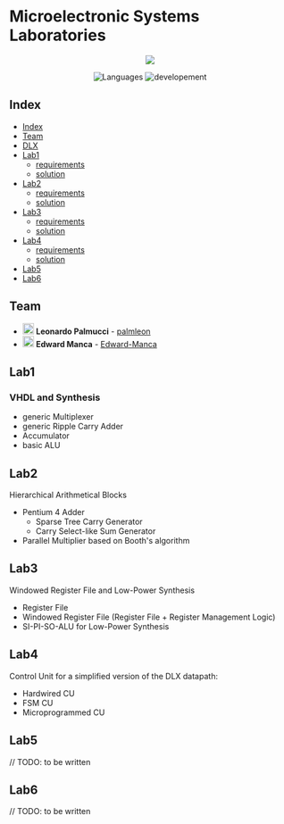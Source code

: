 # Microelectronic Systems Laboratories 
<p align="center">
<a href="https://imgbb.com/"><img src="https://i.ibb.co/Ny6wg11/polito-logo-new.png"></a>
</p>  

<p align="center">
 <img alt="Languages" src="https://img.shields.io/badge/Languages-VHDL-orange"/>
 <img alt="developement" src="https://img.shields.io/badge/developement-in progress-orange"/>   
</p>

## Index

* [Index](#index)
* [Team](#team)
* [DLX](dlx-project)
* [Lab1](#lab1)
  - [requirements](gr38_lab01/lab1.pdf)
  - [solution](gr38_lab01) 
* [Lab2](#lab2)
  - [requirements](gr38_lab02/Lab2.pdf)
  - [solution](gr38_lab02) 
* [Lab3](#lab3)
  - [requirements](gr38_lab03/lab3.pdf)
  - [solution](gr38_lab03) 
* [Lab4](#lab4)
  - [requirements](gr38_lab04/lab4.pdf)
  - [solution](gr38_lab04)
* [Lab5](#lab5)
* [Lab6](#lab6)

## Team

- <img alt="avatar" src="https://github.com/palmleon.png" width="20px" height="20px"> **Leonardo Palmucci** - [palmleon](https://github.com/palmleon) 
- <img alt="avatar" src="https://github.com/Edward-Manca.png" width="20px" height="20px"> **Edward Manca** - [Edward-Manca](https://github.com/Edward-Manca)

## Lab1
###  VHDL and Synthesis

- generic Multiplexer
- generic Ripple Carry Adder
- Accumulator
- basic ALU

## Lab2
Hierarchical Arithmetical Blocks
- Pentium 4 Adder
  - Sparse Tree Carry Generator
  - Carry Select-like Sum Generator
- Parallel Multiplier based on Booth's algorithm


## Lab3

Windowed Register File and Low-Power Synthesis
- Register File
- Windowed Register File (Register File + Register Management Logic)
- SI-PI-SO-ALU for Low-Power Synthesis

## Lab4

Control Unit for a simplified version of the DLX datapath:
- Hardwired CU
- FSM CU
- Microprogrammed CU

## Lab5

// TODO: to be written

## Lab6

// TODO: to be written
